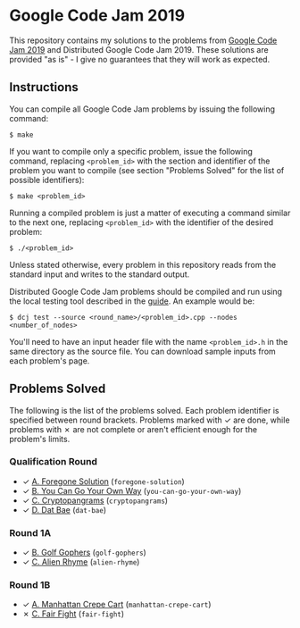 # Google Code Jam 2019

This repository contains my solutions to the problems from [Google Code Jam 2019][1] and Distributed Google Code Jam 2019. These solutions are provided "as is" - I give no guarantees that they will work as expected.

## Instructions

You can compile all Google Code Jam problems by issuing the following command:

    $ make

If you want to compile only a specific problem, issue the following command, replacing `<problem_id>` with the section and identifier of the problem you want to compile (see section "Problems Solved" for the list of possible identifiers):

    $ make <problem_id>

Running a compiled problem is just a matter of executing a command similar to the next one, replacing `<problem_id>` with the identifier of the desired problem:

    $ ./<problem_id>

Unless stated otherwise, every problem in this repository reads from the standard input and writes to the standard output.

Distributed Google Code Jam problems should be compiled and run using the local testing tool described in the [guide][2]. An example would be:

    $ dcj test --source <round_name>/<problem_id>.cpp --nodes <number_of_nodes>

You'll need to have an input header file with the name `<problem_id>.h` in the same directory as the source file. You can download sample inputs from each problem's page.

## Problems Solved

The following is the list of the problems solved. Each problem identifier is specified between round brackets. Problems marked with ✓ are done, while problems with ✗ are not complete or aren't efficient enough for the problem's limits.

### Qualification Round

* ✓ [A. Foregone Solution][qual1] (`foregone-solution`)
* ✓ [B. You Can Go Your Own Way][qual2] (`you-can-go-your-own-way`)
* ✓ [C. Cryptopangrams][qual3] (`cryptopangrams`)
* ✓ [D. Dat Bae][qual4] (`dat-bae`)

### Round 1A

* ✓ [B. Golf Gophers][round1a2] (`golf-gophers`)
* ✓ [C. Alien Rhyme][round1a3] (`alien-rhyme`)

### Round 1B

* ✓ [A. Manhattan Crepe Cart][round1b1] (`manhattan-crepe-cart`)
* ✗ [C. Fair Fight][round1b3] (`fair-fight`)

[1]: https://codingcompetitions.withgoogle.com/codejam
[2]: https://code.google.com/codejam/resources/quickstart-guide#dcj
[qual1]: https://codingcompetitions.withgoogle.com/codejam/round/0000000000051705/0000000000088231
[qual2]: https://codingcompetitions.withgoogle.com/codejam/round/0000000000051705/00000000000881da
[qual3]: https://codingcompetitions.withgoogle.com/codejam/round/0000000000051705/000000000008830b
[qual4]: https://codingcompetitions.withgoogle.com/codejam/round/0000000000051705/00000000000881de
[round1a2]: https://codingcompetitions.withgoogle.com/codejam/round/0000000000051635/0000000000104f1a
[round1a3]: https://codingcompetitions.withgoogle.com/codejam/round/0000000000051635/0000000000104e05
[round1b1]: https://codingcompetitions.withgoogle.com/codejam/round/0000000000051706/000000000012295c
[round1b3]: https://codingcompetitions.withgoogle.com/codejam/round/0000000000051706/0000000000122838
